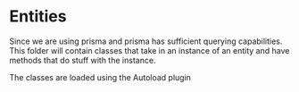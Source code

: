 # Entities

Since we are using prisma and prisma has sufficient querying capabilities. This folder will contain classes that take in an instance of
an entity and have methods that do stuff with the instance.

The classes are loaded using the Autoload plugin
